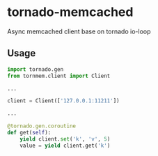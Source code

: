 tornado-memcached
==============
Async memcached client base on tornado io-loop

Usage
-----
```python
import tornado.gen
from tornmem.client import Client

...

client = Client(['127.0.0.1:11211'])

...

@tornado.gen.coroutine
def get(self):
    yield client.set('k', 'v', 5)
    value = yield client.get('k')
```
